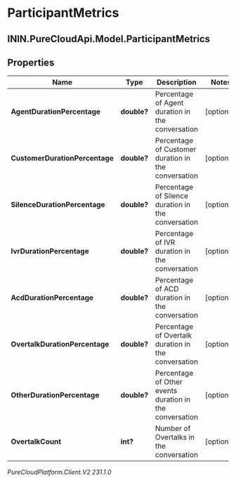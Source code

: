 # ParticipantMetrics

## ININ.PureCloudApi.Model.ParticipantMetrics

## Properties

|Name | Type | Description | Notes|
|------------ | ------------- | ------------- | -------------|
| **AgentDurationPercentage** | **double?** | Percentage of Agent duration in the conversation | [optional] |
| **CustomerDurationPercentage** | **double?** | Percentage of Customer duration in the conversation | [optional] |
| **SilenceDurationPercentage** | **double?** | Percentage of Silence duration in the conversation | [optional] |
| **IvrDurationPercentage** | **double?** | Percentage of IVR duration in the conversation | [optional] |
| **AcdDurationPercentage** | **double?** | Percentage of ACD duration in the conversation | [optional] |
| **OvertalkDurationPercentage** | **double?** | Percentage of Overtalk duration in the conversation | [optional] |
| **OtherDurationPercentage** | **double?** | Percentage of Other events duration in the conversation | [optional] |
| **OvertalkCount** | **int?** | Number of Overtalks in the conversation | [optional] |



_PureCloudPlatform.Client.V2 231.1.0_
